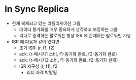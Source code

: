 # In Sync Replica

- 현재 복제되고 있는 리플리케이션 그룹
  - 데이터 동기화를 매우 중요하게 생각하고 보장하는 그룹
  - 리더로 승격하는 팔로워는 항상 ISR 에 존재하는 팔로워만 가능
- ISR 에 다음과 같이 있다면
  - 초기 ISR: (r, f1, f2)
  - ack: (r-메시지1 소비, f1-동기화 완료, f2-동기화 완료)
  - ack: (r-메시지2 소비, f1-동기화 완료, f2-동기화 실패)
  - ISR 재구성 (r, f1), f2
    - 리더 자격 박탈됨
